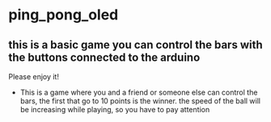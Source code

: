 # ping_pong_oled
## this is a basic game you can control the bars with the buttons connected to the arduino
Please enjoy it! 
* This is a game where you and a friend or 
someone else can control  the bars, the first 
that go to 10 points is the winner. 
the speed of the ball will be increasing while playing, 
so you have to pay attention
